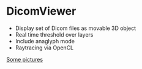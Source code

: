 # DicomViewer

- Display set of Dicom files as movable 3D object 
- Real time threshold over layers
- Include anaglyph mode
- Raytracing via OpenCL 

[Some pictures](https://github.com/iapafoto/DicomViewer/wiki)
